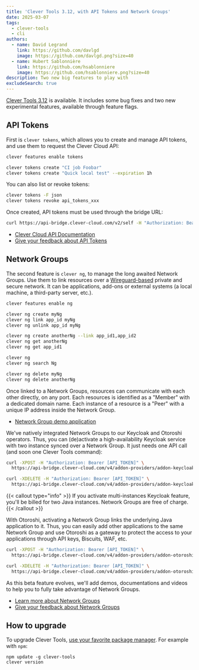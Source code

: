 ```yaml
---
title: 'Clever Tools 3.12, with API Tokens and Network Groups'
date: 2025-03-07
tags:
  - clever-tools
  - cli
authors:
  - name: David Legrand
    link: https://github.com/davlgd
    image: https://github.com/davlgd.png?size=40
  - name: Hubert Sablonnière
    link: https://github.com/hsablonniere
    image: https://github.com/hsablonniere.png?size=40
description: Two new big features to play with
excludeSearch: true
---
```


[Clever Tools 3.12](https://github.com/CleverCloud/clever-tools/releases/tag/3.12.0) is available. It includes some bug fixes and two new experimental features, available through feature flags.

## API Tokens
First is `clever tokens`, which allows you to create and manage API tokens, and use them to request the Clever Cloud API:

```bash
clever features enable tokens

clever tokens create "CI job Foobar"
clever tokens create "Quick local test" --expiration 1h
```
You can also list or revoke tokens:

```bash
clever tokens -F json
clever tokens revoke api_tokens_xxx
```

Once created, API tokens must be used through the bridge URL:

```bash
curl https://api-bridge.clever-cloud.com/v2/self -H "Authorization: Bearer [API_TOKEN]"
```
- [Clever Cloud API Documentation](/developers/api)
- [Give your feedback about API Tokens](https://github.com/CleverCloud/Community/discussions/categories/api-tokens)

## Network Groups

The second feature is `clever ng`, to manage the long awaited Network Groups. Use them to link resources over a [Wireguard-based](https://www.wireguard.com/) private and secure network. It can be applications, add-ons or external systems (a local machine, a third-party server, etc.).

```bash
clever features enable ng

clever ng create myNg
clever ng link app_id myNg
clever ng unlink app_id myNg

clever ng create anotherNg --link app_id1,app_id2
clever ng get anotherNg
clever ng get app_id1

clever ng
clever ng search Ng

clever ng delete myNg
clever ng delete anotherNg
```

Once linked to a Network Groups, resources can communicate with each other directly, on any port. Each resources is identified as a "Member" with a dedicated domain name. Each instance of a resource is a "Peer" with a unique IP address inside the Network Group.

- [Network Group demo application](https://github.com/CleverCloud/network-groups-example)

We've natively integrated Network Groups to our Keycloak and Otoroshi operators. Thus, you can (de)activate a high-availability Keycloak service with two instance synced over a Network Group. It just needs one API call (and soon one Clever Tools command):

```bash
curl -XPOST -H "Authorization: Bearer [API_TOKEN]" \
  https://api-bridge.clever-cloud.com/v4/addon-providers/addon-keycloak/addons/keycloak_id/ng

curl -XDELETE -H "Authorization: Bearer [API_TOKEN]" \
  https://api-bridge.clever-cloud.com/v4/addon-providers/addon-keycloak/addons/keycloak_id/ng
```

{{< callout type="info" >}}
If you activate multi-instances Keycloak feature, you'll be billed for two Java instances. Network Groups are free of charge.
{{< /callout >}}

With Otoroshi, activating a Network Group links the underlying Java application to it. Thus, you can easily add other applications to the same Network Group and use Otoroshi as a gateway to protect the access to your applications through API keys, Biscuits, WAF, etc.

```bash
curl -XPOST -H "Authorization: Bearer [API_TOKEN]" \
  https://api-bridge.clever-cloud.com/v4/addon-providers/addon-otoroshi/addons/otoroshi_id/ng

curl -XDELETE -H "Authorization: Bearer [API_TOKEN]" \
  https://api-bridge.clever-cloud.com/v4/addon-providers/addon-otoroshi/addons/otoroshi_id/ng
```

As this beta feature evolves, we'll add demos, documentations and videos to help you to fully take advantage of Network Groups.

- [Learn more about Network Groups](/developers/doc/develop/network-groups/)
- [Give your feedback about Network Groups](https://github.com/CleverCloud/Community/discussions/categories/network-groups)

## How to upgrade
To upgrade Clever Tools, [use your favorite package manager](https://github.com/CleverCloud/clever-tools/blob/master/docs/setup-systems.md#how-to-install-clever-tools). For example with `npm`:

```
npm update -g clever-tools
clever version
```
